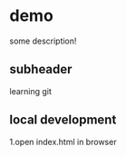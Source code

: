 # demo


some description!


## subheader

learning git


## local development

1.open index.html in browser


